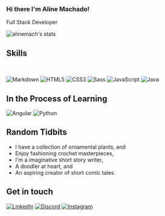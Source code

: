 ### Hi there I'm Aline Machado!

Full Stack Developer



![alinemach's stats](https://github-readme-stats.vercel.app/api?username=alinemach&theme=shadow_red&show_icons=true)

## Skills

<div style="display: inline_block"><br>

            
          
</div>
          
![Markdown](https://img.shields.io/badge/Markdown-000?style=for-the-badge&logo=markdown) ![HTML5](https://img.shields.io/badge/HTML5-000?style=for-the-badge&logo=html5) ![CSS3](https://img.shields.io/badge/CSS3-000?style=for-the-badge&logo=css3&logoColor=264CE4) ![Sass](https://img.shields.io/badge/Sass-000?style=for-the-badge&logo=sass) ![JavaScript](https://img.shields.io/badge/JavaScript-000?style=for-the-badge&logo=javascript) ![Java](https://img.shields.io/badge/Java-000?style=for-the-badge&logo=java) 

## In the Process of Learning

![Angular](https://img.shields.io/badge/Angular-DD0031?style=for-the-badge&logo=angular)
![Python](https://img.shields.io/badge/Python-306998?style=for-the-badge&logo=python&logoColor=fff)

## Random Tidbits
- I have a collection of ornamental plants, and
- Enjoy fashioning crochet masterpieces,
- I'm a imaginative short story writer,
- A doodler at heart, and
- An aspiring creator of short comic tales.

## Get in touch

[![LinkedIn](https://img.shields.io/badge/LinkedIn-000?style=for-the-badge&logo=linkedin&logoColor=0E76A8)](https://www.linkedin.com/in/alinemach/) [![Discord](https://img.shields.io/badge/Discord-000?style=for-the-badge&logo=discord)](https://www.discord.com/in/aline.machado/) [![Instagram](https://img.shields.io/badge/Instagram-000?style=for-the-badge&logo=instagram)](https://www.instagram.com/oficialalinemachado/)

